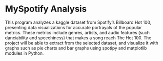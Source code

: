 # MySpotify Analysis

This program analyzes a kaggle dataset from Spotify’s Billboard Hot 100, presenting data visualizations for accurate portrayals of the popular metrics. These metrics include genres, artists, and audio features (such danciability and speechiness) that makes a song reach The Hot 100. The project will be able to extract from the selected dataset, and visualize it with graphs such as pie charts and bar graphs using spotipy and matplotlib modules in Python. 


